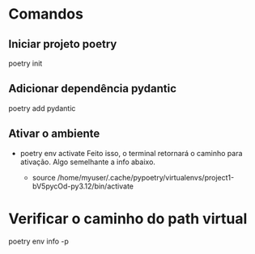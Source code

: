 # Comandos

## Iniciar projeto poetry
poetry init

## Adicionar dependência pydantic
poetry add pydantic

## Ativar o ambiente
   - poetry env activate
       Feito isso, o terminal retornará o caminho para ativação. Algo semelhante a info abaixo.

      - source /home/myuser/.cache/pypoetry/virtualenvs/project1-bV5pycOd-py3.12/bin/activate 

# Verificar o caminho do path virtual
poetry env info -p
